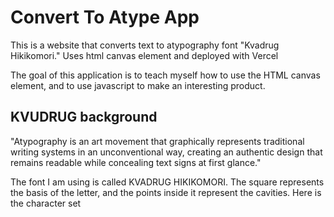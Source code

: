 # Convert To Atype App
This is a website that converts text to atypography font "Kvadrug Hikikomori." Uses html canvas element and deployed with Vercel

The goal of this application is to teach myself how to use the HTML canvas element, and to use javascript to make an interesting product. 

## KVUDRUG background

"Atypography is an art movement that graphically represents traditional writing systems in an unconventional way, creating an authentic design that remains readable while concealing text signs at first glance."

The font I am using is called KVADRUG HIKIKOMORI. The square represents the basis of the letter, and the points inside it represent the cavities. Here is the character set

 
